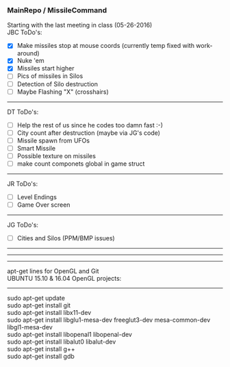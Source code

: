 ### MainRepo / MissileCommand

Starting with the last meeting in class (05-26-2016)  
JBC ToDo's: 
- [x] Make missiles stop at mouse coords (currently temp fixed with work-around)
- [x] Nuke 'em  
- [x] Missiles start higher 
- [ ] Pics of missiles in Silos  
- [ ] Detection of Silo destruction  
- [ ] Maybe Flashing "X" (crosshairs)  

--------------------------------------------
DT ToDo's: 
- [ ] Help the rest of us since he codes too damn fast :-)
- [ ] City count after destruction (maybe via JG's code)
- [ ] Missile spawn from UFOs
- [ ] Smart Missile
- [ ] Possible texture on missiles
- [ ] make count componets global in game struct

--------------------------------------------
JR ToDo's: 
- [ ] Level Endings
- [ ] Game Over screen

--------------------------------------------
JG ToDo's: 
- [ ] Cities and Silos (PPM/BMP issues)

--------------------------------------------
--------------------------------------------
--------------------------------------------

apt-get lines for OpenGL and Git  
UBUNTU 15.10 & 16.04 OpenGL projects:

--------------------------------------------  
sudo apt-get update  
sudo apt-get install git  
sudo apt-get install libx11-dev  
sudo apt-get install libglu1-mesa-dev freeglut3-dev mesa-common-dev libgl1-mesa-dev  
sudo apt-get install libopenal1 libopenal-dev  
sudo apt-get install libalut0 libalut-dev  
sudo apt-get install g++  
sudo apt-get install gdb  

